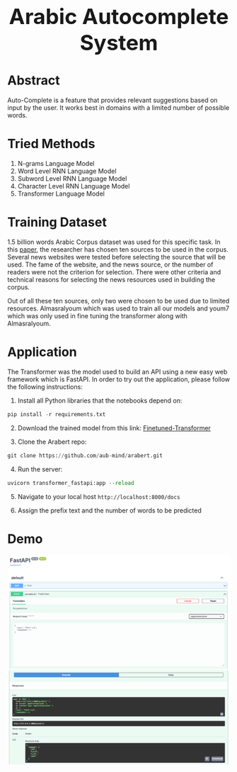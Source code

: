 <center align="center">
<h1 align="center"><font size="+4">Arabic Autocomplete System</font></h1>
</center>

<h1 color="green"><b>Abstract</b></h1>
<p>Auto-Complete is a feature that provides relevant suggestions based on input by the user. It works best in domains with a limited number of possible words.
</p>

<h1 color="green"><b>Tried Methods</b></h1>
<ol>
<li>N-grams Language Model</li>
<li>Word Level RNN Language Model</li>
<li>Subword Level RNN Language Model</li>
<li>Character Level RNN Language Model</li>
<li>Transformer Language Model</li>
</ol>

<h1 color="green"><b>Training Dataset</b></h1>
<p>1.5 billion words Arabic Corpus dataset was used for this specific task. In this <a href="https://arxiv.org/ftp/arxiv/papers/1611/1611.04033.pdf">paper</a>, the researcher has chosen ten sources to be used in the corpus. Several news websites were tested before selecting the source that will be used. The fame of the website, and the news source, or the number of readers were not the criterion for selection. There were other criteria and technical reasons for selecting the news resources used in building the corpus.

Out of all these ten sources, only two were chosen to be used due to limited resources. Almasralyoum which was used to train all our models and youm7 which was only used in fine tuning the transformer along with Almasralyoum.
</p>

<h1 color="green"><b>Application</b></h1>
<p>The Transformer was the model used to build an API using a new easy web framework which is FastAPI. In order to try out the application, please follow the following instructions:</p>

1. Install all Python libraries that the notebooks depend on:

```python
pip install -r requirements.txt
```

2. Download the trained model from this link: <a href="https://drive.google.com/file/d/1hFHRaV7bmzKQrn92ew4-pQBsAcIg3HjG/view?usp=sharing">Finetuned-Transformer</a>

3. Clone the Arabert repo:
```python
git clone https://github.com/aub-mind/arabert.git
```

4. Run the server:

```python
uvicorn transformer_fastapi:app --reload
```

5. Navigate to your local host `http://localhost:8000/docs`

6. Assign the prefix text and the number of words to be predicted


<h1 color="green"><b>Demo</b></h1>
<img src="images/image1.PNG" alt="Simply Easy Learning" >
<img src="images/image2.PNG" alt="Simply Easy Learning" >
